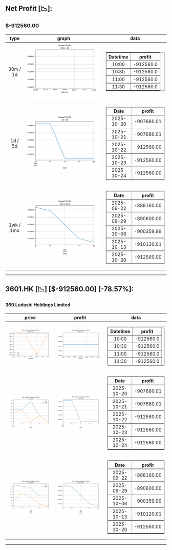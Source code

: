 ## Net Profit [📉]:
### $-912560.00
|type|graph|data|
|:---:|:---:|:---:|
|30m / 1d|![net_profit](image/overall_30m-1d.png)|<table border="1" class="dataframe"> <thead> <tr style="text-align: center;"> <th>Datetime</th> <th>profit</th> </tr> </thead> <tbody> <tr> <td>10:00</td> <td>-912560.0</td> </tr> <tr> <td>10:30</td> <td>-912560.0</td> </tr> <tr> <td>11:00</td> <td>-912560.0</td> </tr> <tr> <td>11:30</td> <td>-912560.0</td> </tr> </tbody></table>|
|1d / 5d|![net_profit](image/overall_1d-5d.png)|<table border="1" class="dataframe"> <thead> <tr style="text-align: center;"> <th>Date</th> <th>profit</th> </tr> </thead> <tbody> <tr> <td>2025-10-20</td> <td>-907680.01</td> </tr> <tr> <td>2025-10-21</td> <td>-907680.01</td> </tr> <tr> <td>2025-10-22</td> <td>-912560.00</td> </tr> <tr> <td>2025-10-23</td> <td>-912560.00</td> </tr> <tr> <td>2025-10-24</td> <td>-912560.00</td> </tr> </tbody></table>|
|1wk / 1mo|![net_profit](image/overall_1wk-1mo.png)|<table border="1" class="dataframe"> <thead> <tr style="text-align: center;"> <th>Date</th> <th>profit</th> </tr> </thead> <tbody> <tr> <td>2025-09-22</td> <td>-888160.00</td> </tr> <tr> <td>2025-09-29</td> <td>-890600.00</td> </tr> <tr> <td>2025-10-06</td> <td>-900359.99</td> </tr> <tr> <td>2025-10-13</td> <td>-910120.01</td> </tr> <tr> <td>2025-10-20</td> <td>-912560.00</td> </tr> </tbody></table>|
---
## 3601.HK [📉] [$-912560.00] [-78.57%]:
#### 360 Ludashi Holdings Limited
|price|profit|data|
|:---:|:---:|:---:|
|![price](image/3601.HK_30m-1d_price.png)|![profit](image/3601.HK_30m-1d_profit.png)|<table border="1" class="dataframe"> <thead> <tr style="text-align: center;"> <th>Datetime</th> <th>profit</th> </tr> </thead> <tbody> <tr> <td>10:00</td> <td>-912560.0</td> </tr> <tr> <td>10:30</td> <td>-912560.0</td> </tr> <tr> <td>11:00</td> <td>-912560.0</td> </tr> <tr> <td>11:30</td> <td>-912560.0</td> </tr> </tbody></table>|
|![price](image/3601.HK_1d-5d_price.png)|![profit](image/3601.HK_1d-5d_profit.png)|<table border="1" class="dataframe"> <thead> <tr style="text-align: center;"> <th>Date</th> <th>profit</th> </tr> </thead> <tbody> <tr> <td>2025-10-20</td> <td>-907680.01</td> </tr> <tr> <td>2025-10-21</td> <td>-907680.01</td> </tr> <tr> <td>2025-10-22</td> <td>-912560.00</td> </tr> <tr> <td>2025-10-23</td> <td>-912560.00</td> </tr> <tr> <td>2025-10-24</td> <td>-912560.00</td> </tr> </tbody></table>|
|![price](image/3601.HK_1wk-1mo_price.png)|![profit](image/3601.HK_1wk-1mo_profit.png)|<table border="1" class="dataframe"> <thead> <tr style="text-align: center;"> <th>Date</th> <th>profit</th> </tr> </thead> <tbody> <tr> <td>2025-09-22</td> <td>-888160.00</td> </tr> <tr> <td>2025-09-29</td> <td>-890600.00</td> </tr> <tr> <td>2025-10-06</td> <td>-900359.99</td> </tr> <tr> <td>2025-10-13</td> <td>-910120.01</td> </tr> <tr> <td>2025-10-20</td> <td>-912560.00</td> </tr> </tbody></table>|
---
